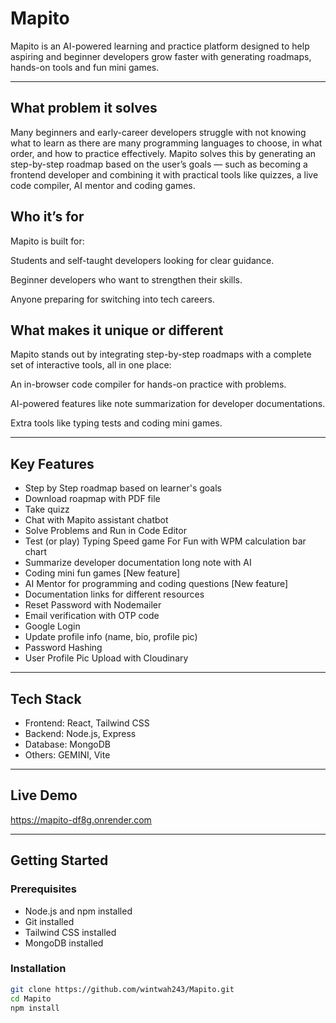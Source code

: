 # Mapito
Mapito is an AI-powered learning and practice platform designed to help aspiring and beginner developers grow faster with generating roadmaps, hands-on tools and fun mini games.

---

## What problem it solves
Many beginners and early-career developers struggle with not knowing what to learn as there are many programming languages to choose, in what order, and how to practice effectively. Mapito solves this by generating an step-by-step roadmap based on the user’s goals — such as becoming a frontend developer and combining it with practical tools like quizzes, a live code compiler, AI mentor and coding games.

## Who it’s for
Mapito is built for:

Students and self-taught developers looking for clear guidance.

Beginner developers who want to strengthen their skills.

Anyone preparing for switching into tech careers.

## What makes it unique or different
Mapito stands out by integrating step-by-step roadmaps with a complete set of interactive tools, all in one place:

An in-browser code compiler for hands-on practice with problems.

AI-powered features like note summarization for developer documentations.

Extra tools like typing tests and coding mini games.

---

## Key Features
- Step by Step roadmap based on learner's goals
- Download roapmap with PDF file
- Take quizz
- Chat with Mapito assistant chatbot
- Solve Problems and Run in Code Editor
- Test (or play) Typing Speed game For Fun with WPM calculation bar chart
- Summarize developer documentation long note with AI
- Coding mini fun games [New feature]
- AI Mentor for programming and coding questions [New feature]
- Documentation links for different resources
- Reset Password with Nodemailer
- Email verification with OTP code
- Google Login
- Update profile info (name, bio, profile pic)
- Password Hashing
- User Profile Pic Upload with Cloudinary

---

## Tech Stack
- Frontend: React, Tailwind CSS
- Backend: Node.js, Express
- Database: MongoDB
- Others: GEMINI, Vite

---

## Live Demo
https://mapito-df8g.onrender.com

---

## Getting Started

### Prerequisites

- Node.js and npm installed
- Git installed
- Tailwind CSS installed
- MongoDB installed

### Installation

```bash
git clone https://github.com/wintwah243/Mapito.git
cd Mapito
npm install


